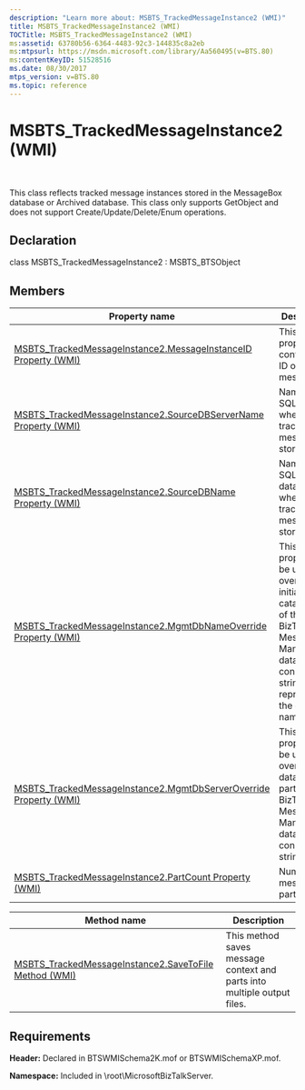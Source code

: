 ```yaml
---
description: "Learn more about: MSBTS_TrackedMessageInstance2 (WMI)"
title: MSBTS_TrackedMessageInstance2 (WMI)
TOCTitle: MSBTS_TrackedMessageInstance2 (WMI)
ms:assetid: 63780b56-6364-4483-92c3-144835c8a2eb
ms:mtpsurl: https://msdn.microsoft.com/library/Aa560495(v=BTS.80)
ms:contentKeyID: 51528516
ms.date: 08/30/2017
mtps_version: v=BTS.80
ms.topic: reference
---
```


# MSBTS\_TrackedMessageInstance2 (WMI)

 

This class reflects tracked message instances stored in the MessageBox database or Archived database. This class only supports GetObject and does not support Create/Update/Delete/Enum operations.

## Declaration

class MSBTS\_TrackedMessageInstance2 : MSBTS\_BTSObject

## Members

<table>
<thead>
<tr class="header">
<th>Property name</th>
<th>Description</th>
</tr>
</thead>
<tbody>
<tr class="odd">
<td><a href="msbts-trackedmessageinstance2-messageinstanceid-property-wmi.md">MSBTS_TrackedMessageInstance2.MessageInstanceID Property (WMI)</a></td>
<td>This property contains the ID of this message.</td>
</tr>
<tr class="even">
<td><a href="msbts-trackedmessageinstance2-sourcedbservername-property-wmi.md">MSBTS_TrackedMessageInstance2.SourceDBServerName Property (WMI)</a></td>
<td>Name of the SQL server where the tracked message is stored.</td>
</tr>
<tr class="odd">
<td><a href="msbts-trackedmessageinstance2-sourcedbname-property-wmi.md">MSBTS_TrackedMessageInstance2.SourceDBName Property (WMI)</a></td>
<td>Name of the SQL database where the tracked message is stored.</td>
</tr>
<tr class="even">
<td><a href="msbts-trackedmessageinstance2-mgmtdbnameoverride-property-wmi.md">MSBTS_TrackedMessageInstance2.MgmtDbNameOverride Property (WMI)</a></td>
<td>This optional property can be used to override the initial catalog part of the BizTalk Messaging Management database connect string, and represents the database name.</td>
</tr>
<tr class="odd">
<td><a href="msbts-trackedmessageinstance2-mgmtdbserveroverride-property-wmi.md">MSBTS_TrackedMessageInstance2.MgmtDbServerOverride Property (WMI)</a></td>
<td>This optional property can be used to override the data source part of the BizTalk Messaging Management database connect string.</td>
</tr>
<tr class="even">
<td><a href="msbts-trackedmessageinstance2-partcount-property-wmi.md">MSBTS_TrackedMessageInstance2.PartCount Property (WMI)</a></td>
<td>Number of message parts</td>
</tr>
</tbody>
</table>


<table>
<thead>
<tr class="header">
<th>Method name</th>
<th>Description</th>
</tr>
</thead>
<tbody>
<tr class="odd">
<td><a href="msbts-trackedmessageinstance2-savetofile-method-wmi.md">MSBTS_TrackedMessageInstance2.SaveToFile Method (WMI)</a></td>
<td>This method saves message context and parts into multiple output files.</td>
</tr>
</tbody>
</table>


## Requirements

**Header:** Declared in BTSWMISchema2K.mof or BTSWMISchemaXP.mof.

**Namespace:** Included in \\root\\MicrosoftBizTalkServer.

